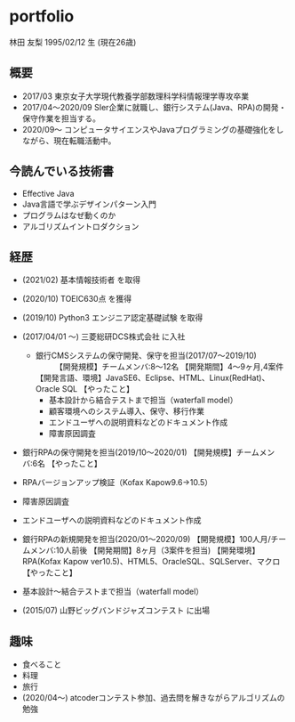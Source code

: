 # **portfolio**
林田 友梨
1995/02/12 生 (現在26歳)

## 概要
- 2017/03 東京女子大学現代教養学部数理科学科情報理学専攻卒業
- 2017/04〜2020/09 SIer企業に就職し、銀行システム(Java、RPA)の開発・保守作業を担当する。
- 2020/09〜 コンピュータサイエンスやJavaプログラミングの基礎強化をしながら、現在転職活動中。

## 今読んでいる技術書
- Effective Java
- Java言語で学ぶデザインパターン入門
- プログラムはなぜ動くのか
- アルゴリズムイントロダクション

## 経歴
- (2021/02) 基本情報技術者 を取得
- (2020/10) TOEIC630点 を獲得
- (2019/10) Python3 エンジニア認定基礎試験 を取得
- (2017/04/01 〜) 三菱総研DCS株式会社 に入社
   - 銀行CMSシステムの保守開発、保守を担当(2017/07〜2019/10)
　　　【開発規模】チームメンバ:8〜12名
     【開発期間】4〜9ヶ月,4案件
     【開発言語、環境】JavaSE6、Eclipse、HTML、Linux(RedHat)、Oracle SQL
     【やったこと】
     - 基本設計から結合テストまで担当（waterfall model）
     - 顧客環境へのシステム導入、保守、移行作業
     - エンドユーザへの説明資料などのドキュメント作成
     - 障害原因調査

 - 銀行RPAの保守開発を担当(2019/10〜2020/01)
 【開発規模】チームメンバ:6名
 【やったこと】
  - RPAバージョンアップ検証（Kofax Kapow9.6→10.5）
  - 障害原因調査
  - エンドユーザへの説明資料などのドキュメント作成
          
 - 銀行RPAの新規開発を担当(2020/01〜2020/09)
 【開発規模】100人月/チームメンバ:10人前後
 【開発期間】8ヶ月（3案件を担当)
 【開発環境】RPA(Kofax Kapow ver10.5)、HTML5、OracleSQL、SQLServer、マクロ
 【やったこと】
  - 基本設計〜結合テストまで担当（waterfall model）
- (2015/07) 山野ビッグバンドジャズコンテスト に出場

## 趣味
- 食べること
- 料理
- 旅行
- (2020/04〜) atcoderコンテスト参加、過去問を解きながらアルゴリズムの勉強
